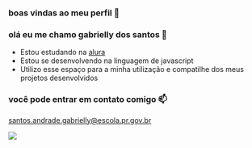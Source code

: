  ### boas vindas ao meu perfil 🖤

### olá eu me chamo gabrielly dos santos 🤍

- Estou estudando na [alura](https://www.alura.com.br)
- Estou se desenvolvendo na linguagem de javascript
- Utilizo esse espaço para a minha utilização e compatilhe dos meus projetos desenvolvidos

 ### você pode entrar em contato comigo 📫

santos.andrade.gabrielly@escola.pr.gov.br

![](https://media.tenor.com/MCBkr6dWLkUAAAAM/corinthians-rodrigo-garro.gif)
